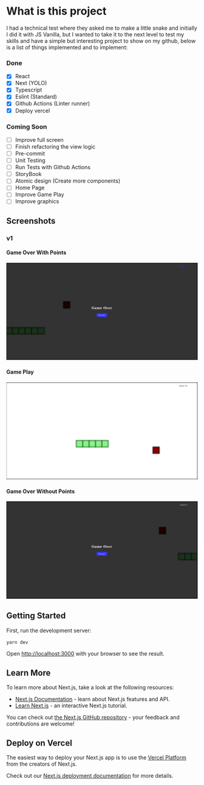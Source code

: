 # What is this project

I had a technical test where they asked me to make a little snake and initially I did it with JS Vanilla, but I wanted to take it to the next level to test my skills and have a simple but interesting project to show on my github, below is a list of things implemented and to implement:

### Done
- [x] React
- [x] Next (YOLO)
- [x] Typescript
- [x] Eslint (Standard)
- [x] Github Actions (Linter runner)
- [x] Deploy vercel

### Coming Soon
- [ ] Improve full screen
- [ ] Finish refactoring the view logic
- [ ] Pre-commit
- [ ] Unit Testing
- [ ] Run Tests with Github Actions
- [ ] StoryBook
- [ ] Atomic design (Create more components)
- [ ] Home Page
- [ ] Improve Game Play
- [ ] Improve graphics

## Screenshots

### v1

#### Game Over With Points
![Game Over With Points](./public/github/v1/screenshot1.png)
#### Game Play
![Game Play](./public/github/v1/screenshot2.png)
#### Game Over Without Points
![Game Over Without Points](./public/github/v1/screenshot3.png)

## Getting Started

First, run the development server:

```bash
yarn dev
```

Open [http://localhost:3000](http://localhost:3000) with your browser to see the result.

## Learn More

To learn more about Next.js, take a look at the following resources:

- [Next.js Documentation](https://nextjs.org/docs) - learn about Next.js features and API.
- [Learn Next.js](https://nextjs.org/learn) - an interactive Next.js tutorial.

You can check out [the Next.js GitHub repository](https://github.com/vercel/next.js/) - your feedback and contributions are welcome!

## Deploy on Vercel

The easiest way to deploy your Next.js app is to use the [Vercel Platform](https://vercel.com/new?utm_medium=default-template&filter=next.js&utm_source=create-next-app&utm_campaign=create-next-app-readme) from the creators of Next.js.

Check out our [Next.js deployment documentation](https://nextjs.org/docs/deployment) for more details.

